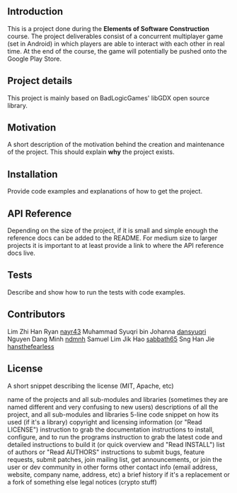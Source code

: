 ## Introduction

This is a project done during the **Elements of Software Construction** course. The project deliverables consist of a concurrent multiplayer game (set in Android) in which players are able to interact with each other in real time.
At the end of the course, the game will potentially be pushed onto the Google Play Store.

## Project details

This project is mainly based on BadLogicGames' libGDX open source library.


## Motivation

A short description of the motivation behind the creation and maintenance of the project. This should explain **why** the project exists.

## Installation

Provide code examples and explanations of how to get the project.

## API Reference

Depending on the size of the project, if it is small and simple enough the reference docs can be added to the README. For medium size to larger projects it is important to at least provide a link to where the API reference docs live.

## Tests

Describe and show how to run the tests with code examples.

## Contributors

Lim Zhi Han Ryan [nayr43](https://github.com/nayr43)
Muhammad Syuqri bin Johanna [dansyuqri](https://github.com/dansyuqri)
Nguyen Dang Minh [ndmnh](https://github.com/ndmnh)
Samuel Lim Jik Hao [sabbath65](https://github.com/sabbath65)
Sng Han Jie [hansthefearless](https://github.com/hansthefearless)

## License

A short snippet describing the license (MIT, Apache, etc)

name of the projects and all sub-modules and libraries (sometimes they are named different and very confusing to new users)
descriptions of all the project, and all sub-modules and libraries
5-line code snippet on how its used (if it's a library)
copyright and licensing information (or "Read LICENSE")
instruction to grab the documentation
instructions to install, configure, and to run the programs
instruction to grab the latest code and detailed instructions to build it (or quick overview and "Read INSTALL")
list of authors or "Read AUTHORS"
instructions to submit bugs, feature requests, submit patches, join mailing list, get announcements, or join the user or dev community in other forms
other contact info (email address, website, company name, address, etc)
a brief history if it's a replacement or a fork of something else
legal notices (crypto stuff)